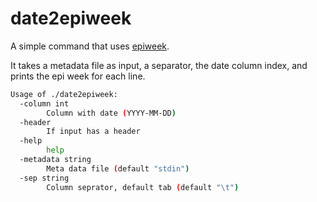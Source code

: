 # date2epiweek

A simple command that uses [epiweek](https://github.com/jmeekhof/epiweek).

It takes a metadata file as input, a separator, the date column index, and prints the epi week for each line.

```bash
Usage of ./date2epiweek:
  -column int
    	Column with date (YYYY-MM-DD)
  -header
    	If input has a header
  -help
    	help
  -metadata string
    	Meta data file (default "stdin")
  -sep string
    	Column seprator, default tab (default "\t")
```
